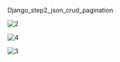 Django_step2_json_crud_pagination


![2](https://github.com/user-attachments/assets/7d821289-2bc9-4d84-9361-64622b27e976)


![4](https://github.com/user-attachments/assets/e53049ce-bd4a-47e2-9b6f-45d4a3922973)



![3](https://github.com/user-attachments/assets/5e86522f-404a-4b44-9757-aefa94efdecf)


